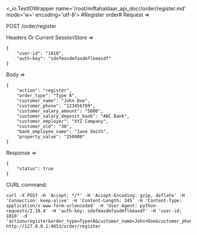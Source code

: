 <_io.TextIOWrapper name='/root/miftahaldaar_api_doc//order/register.md' mode='w+' encoding='utf-8'>
#Register order# Request =>

POST /order/register

Headers Or Current SessionStore =>
```
{
    "user-id": "1010",
    "auth-key": "sdofmasdmfasdmflkmasdf"
}
```
Body => 
```
{
    "action": "register",
    "order_type": "Type A",
    "customer_name": "John Doe",
    "customer_phone": "123456789",
    "customer_salary_amount": "5000",
    "customer_salary_deposit_bank": "ABC Bank",
    "customer_employer": "XYZ Company",
    "customer_old": "30",
    "bank_employee_name": "Jane Smith",
    "property_value": "250000"
}
```
Response => 
```
{
    "status": true
}
```

CURL command:
```
curl -X POST -H 'Accept: */*' -H 'Accept-Encoding: gzip, deflate' -H 'Connection: keep-alive' -H 'Content-Length: 245' -H 'Content-Type: application/x-www-form-urlencoded' -H 'User-Agent: python-requests/2.18.4' -H 'auth-key: sdofmasdmfasdmflkmasdf' -H 'user-id: 1010' -d 'action=register&order_type=Type+A&customer_name=John+Doe&customer_phone=123456789&customer_salary_amount=5000&customer_salary_deposit_bank=ABC+Bank&customer_employer=XYZ+Company&customer_old=30&bank_employee_name=Jane+Smith&property_value=250000' http://127.0.0.1:4053/order/register
```
